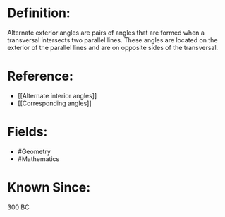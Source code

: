 

# Definition:
Alternate exterior angles are pairs of angles that are formed when a transversal intersects two parallel lines. These angles are located on the exterior of the parallel lines and are on opposite sides of the transversal.

# Reference:
- [[Alternate interior angles]]
- [[Corresponding angles]]

# Fields: 
- #Geometry
- #Mathematics

# Known Since:
300 BC

